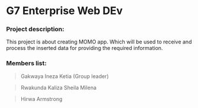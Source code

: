 # G7 Enterprise Web DEv

### Project description:
This project is about creating MOMO app. Which will be used to receive and process the inserted data for providing the required information.

### Members list:
> Gakwaya Ineza Ketia (Group leader)

> Rwakunda Kaliza Sheila Milena

> Hirwa Armstrong
